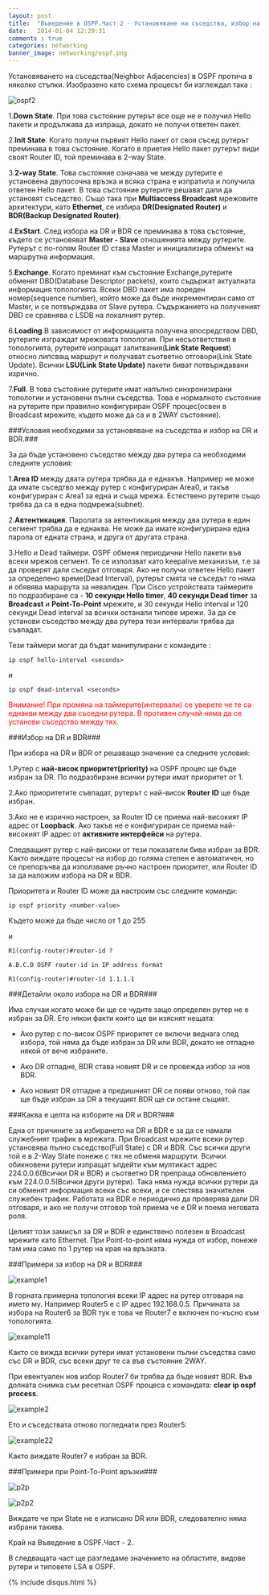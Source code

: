 ```yaml
---
layout: post
title:  "Въведение в OSPF.Част 2 - Установяване на съседства, избор на DR и BDR и обмен на маршрутна информация."
date:   2014-01-04 12:39:31
comments : true
categories: networking
banner_image: networking/ospf.png
---
```


Установяването на съседства(Neighbor Adjacencies) в OSPF протича в няколко стъпки.
Изобразено като схема процесът би изглеждал така :

![ospf2](https://github.com/etem/etem.github.io/raw/master/assets/images/networking/ospf2.gif)

1.**Down State**. При това състояние рутерът все още не е получил Hello пакети и продължава да изпраща, докато не получи ответен пакет.

2.**Init State**. Когато получи първият Hello пакет от своя съсед рутерът преминава в това състояние. Когато в приетия Hello пакет рутерът види своят Router ID, той преминава в 2-way State.

3.**2-way State**. Това състояние означава че между рутерите е установена двупосочна връзка и всяка страна е изпратила и получила ответен Hello пакет.
В това състояние рутерите решават дали да установят съседство.
Също така при **Multiaccess Broadcast** мрежовите архитектури, като **Ethernet**, се избира **DR(Designated Router)** и **BDR(Backup Designated Router)**.

4.**ExStart**. След избора на DR и BDR се преминава в това състояние, където се установяват **Master - Slave** отношенията между рутерите. Рутерът с по-голям Router ID става Master и инициализира обменът на маршрутна информация.

5.**Exchange**. Когато преминат към състояние Exchange,рутерите обменят DBD(Database Descriptor packets), които съдържат актуалната информация топологията. Всеки DBD пакет има пореден номер(sequence number), който може да бъде инкрементиран само от Master, и се потвърждава от Slave рутера. Съдържанието на полученият DBD се сравнява с LSDB на локалният рутер.

6.**Loading**.В зависимост от информацията получена впосредством DBD, рутерите изграждат мрежовата топология. При несъответствия в топологията, рутерите изпращат запитвания(**Link State Request**) относно липсващ маршрут и получават съответно отговори(Link State Update). Всички **LSU(Link State Update)** пакети биват потвърждавани изрично.

7.**Full**. В това състояние рутерите имат напълно синхронизирани топологии и установени пълни съседства. Това е нормалното състояние на рутерите при правилно конфигуриран OSPF процес(освен в Broadcast мрежите, където може да са и в 2WAY състояние).


###Условия необходими за установяване на съседства и избор на DR и BDR.###



За да бъде установено съседство между два рутера са необходими следните условия:



1.**Area ID** между двата рутера трябва да е еднакъв. Например не може да имате съседтво между рутер с конфигуриран Area0, и такъв конфигуриран с Area1 за една и съща мрежа. Естествено рутерите също трябва да са в една подмрежа(subnet).

2.**Автентикация**. Паролата за автентикация между два рутера в един сегмент трябва да е еднаква. Не може да имате конфигурирана една парола от едната страна, и друга от другата страна.

3.Hello и Dead таймери. OSPF обменя периодични Hello пакети във всеки мрежов сегмент. Те се използват като keepalive механизъм, т.е за да проверят дали съседът отговаря. Ако не получи ответен Hello пакет за определено време(Dead Interval), рутерът смята че съседът го няма и обявява маршрута за невалиден.
При Cisco устройствата таймерите по подразбиране са - **10 секунди Hello timer**, **40 секунди Dead timer** за **Broadcast** и **Point-To-Point** мрежите, и 30 секунди Hello interval и 120 секунди Dead interval за всички останали типове мрежи.
За да се установи съседство между два рутера тези интервали трябва да съвпадат.


Тези таймери могат да бъдат манипулирани с командите :

`ip ospf hello-interval <seconds>`

и 

`ip ospf dead-interval <seconds>`



<span style="color: red">Внимание! При промяна на таймерите(интервали) се уверете че те са еднакви между два съседни рутера. В противен случай няма да се установи съседство между тях.</span>


###Избор на DR и BDR###


При избора на DR и BDR от решаващо значение са следните условия:



1.Рутер с **най-висок приоритет(priority)** на OSPF процес ще бъде избран за DR. По подразбиране всички рутери имат приоритет от 1.

2.Ако приоритетите съвпадат, рутерът с най-висок **Router ID** ще бъде избран.

3.Ако не е изрично настроен, за Router ID се приема най-високият IP адрес от **Loopback**. Ако такъв не е конфигуриран се приема най-високият IP адрес от **активните интерфейси** на рутера.

Следващият рутер с най-високи от тези показатели бива избран за BDR.
Както виждате процесът на избор до голяма степен е автоматичен, но се препоръчва да използваме ръчно настроен приоритет, или Router ID за да наложим избора на DR и BDR.


Приоритета и Router ID може да настроим със следните команди:

`ip ospf priority <number-value> `

Където <number-value> може да бъде число от 1 до 255

и 

`R1(config-router)#router-id ?`

`A.B.C.D OSPF router-id in IP address format`

`R1(config-router)#router-id 1.1.1.1`




###Детайли около избора на DR и BDR###




Има случаи когато може би ще се чудите защо определен рутер не е избран за DR. Ето някои факти които ще ви изяснят нещата:


- Ако рутер с по-висок OSPF приоритет се включи веднага след избора, той няма да бъде избран за DR или BDR, докато не отпадне някой от вече избраните.


- Ако DR отпадне, BDR става новият DR и се провежда избор за нов BDR.


- Ако новият DR отпадне а предишният DR се появи отново, той пак ще бъде избран за DR а текущият BDR ще си остане същият.



###Каква е целта на изборите на DR и BDR?###



Една от причините за избирането на DR и BDR е за да се намали служебният трафик в мрежата. При Broadcast мрежите всеки рутер установява пълно съседство(Full State) с DR и BDR.
Със всички други той е в 2-Way State понеже с тях не обменя маршрути.
Всички обикновени рутери изпращат ъпдейти към мултикаст адрес 224.0.0.6(Всички DR и BDR) и съответно DR препраща обновлението към 224.0.0.5(Всички други рутери).
Така няма нужда всички рутери да си обменят информация всеки със всеки, и се спестява значителен служебен трафик.
Работата на BDR е периодично да проверява дали DR отговаря, и ако не получи отговор той приема че е DR и поема неговата роля.


Целият този замисъл за DR и BDR е единствено полезен в Broadcast мрежите като Ethernet. При Point-to-point няма нужда от избор, понеже там има само по 1 рутер на края на връзката.


###Примери за избор на DR и BDR###


![example1](https://github.com/etem/etem.github.io/raw/master/assets/images/networking/example1.png)

В горната примерна топология всеки IP адрес на рутер отговаря на името му. Например Router5 е с IP адрес 192.168.0.5. Причината за избора на Router6 за BDR тук е това че Router7 е включен по-късно към топологията.


![example11](https://github.com/etem/etem.github.io/raw/master/assets/images/networking/example11.png)

Както се вижда всички рутери имат установени пълни съседства само със DR и BDR, със всеки друг те са във състояние 2WAY.

При евентуален нов избор Router7 би трябва да бъде новият BDR. Във долната снимка съм ресетнал OSPF процеса с командата:
**clear ip ospf process**.

![example2](https://github.com/etem/etem.github.io/raw/master/assets/images/networking/example2.png)

Ето и съседствата отново погледнати през Router5:


![example22](https://github.com/etem/etem.github.io/raw/master/assets/images/networking/example22.png)

Както виждате Router7 е избран за BDR.


###Примери при Point-To-Point връзки###

![p2p](https://github.com/etem/etem.github.io/raw/master/assets/images/networking/p2p.png)


![p2p2](https://github.com/etem/etem.github.io/raw/master/assets/images/networking/p2p2.png)

Виждате че при State не е изписано DR или BDR, следователно няма избрани такива.

Край на Въведение в OSPF.Част - 2.

В следващата част ще разгледаме значението на областите, видове рутери и типовете LSA в OSPF.

{% include disqus.html %}
